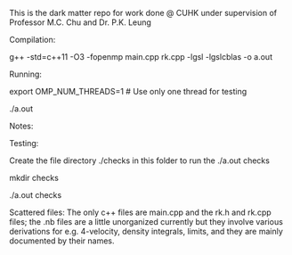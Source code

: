 This is the dark matter repo for work done @ CUHK under supervision of Professor M.C. Chu and Dr. P.K. Leung

Compilation:

g++ -std=c++11 -O3 -fopenmp main.cpp rk.cpp -lgsl -lgslcblas -o a.out

Running:

export OMP_NUM_THREADS=1 # Use only one thread for testing

./a.out

Notes:

 Testing:

 Create the file directory ./checks in this folder to run the ./a.out checks

mkdir checks

./a.out checks

 Scattered files:
 The only c++ files are main.cpp and the rk.h and rk.cpp files; the .nb files are a little unorganized currently but they involve various derivations for e.g. 4-velocity,  density integrals, limits,  and they are mainly documented by their names.



